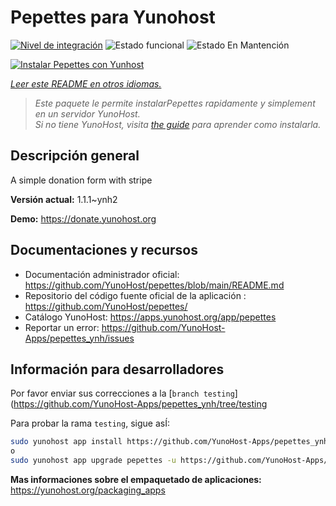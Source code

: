 <!--
Este archivo README esta generado automaticamente<https://github.com/YunoHost/apps/tree/master/tools/readme_generator>
No se debe editar a mano.
-->

# Pepettes para Yunohost

[![Nivel de integración](https://dash.yunohost.org/integration/pepettes.svg)](https://dash.yunohost.org/appci/app/pepettes) ![Estado funcional](https://ci-apps.yunohost.org/ci/badges/pepettes.status.svg) ![Estado En Mantención](https://ci-apps.yunohost.org/ci/badges/pepettes.maintain.svg)

[![Instalar Pepettes con Yunhost](https://install-app.yunohost.org/install-with-yunohost.svg)](https://install-app.yunohost.org/?app=pepettes)

*[Leer este README en otros idiomas.](./ALL_README.md)*

> *Este paquete le permite instalarPepettes rapidamente y simplement en un servidor YunoHost.*  
> *Si no tiene YunoHost, visita [the guide](https://yunohost.org/install) para aprender como instalarla.*

## Descripción general

A simple donation form with stripe

**Versión actual:** 1.1.1~ynh2

**Demo:** <https://donate.yunohost.org>
## Documentaciones y recursos

- Documentación administrador oficial: <https://github.com/YunoHost/pepettes/blob/main/README.md>
- Repositorio del código fuente oficial de la aplicación : <https://github.com/YunoHost/pepettes/>
- Catálogo YunoHost: <https://apps.yunohost.org/app/pepettes>
- Reportar un error: <https://github.com/YunoHost-Apps/pepettes_ynh/issues>

## Información para desarrolladores

Por favor enviar sus correcciones a la [`branch testing`](https://github.com/YunoHost-Apps/pepettes_ynh/tree/testing

Para probar la rama `testing`, sigue asÍ:

```bash
sudo yunohost app install https://github.com/YunoHost-Apps/pepettes_ynh/tree/testing --debug
o
sudo yunohost app upgrade pepettes -u https://github.com/YunoHost-Apps/pepettes_ynh/tree/testing --debug
```

**Mas informaciones sobre el empaquetado de aplicaciones:** <https://yunohost.org/packaging_apps>
